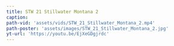 ```yaml
---
title: STW 21 Stillwater Montana 2
caption:
path-vid: 'assets/vids/STW_21_Stillwater_Montana_2.mp4'
path-poster: 'assets/images/STW_21_Stillwater_Montana_2.jpg'
yt-url: 'https://youtu.be/EjXeGDgjrdc'
---
```

